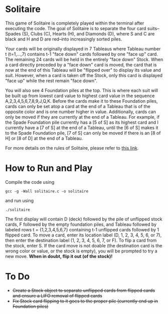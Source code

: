 # Solitaire

This game of Solitaire is completely played within the terminal after executing the code. The goal of Solitaire is to separate the four card suits–Spades (S), Clubs (C), Hearts (H), and Diamonds (D), where S and C are black and H and D are red–into increasingly sorted piles. 

Your cards will be originally displayed in 7 Tableaus where Tableau number t (t=1,...,7) contains t-1 "face down" cards followed by one "face up" card. The remaining 24 cards will be held in the entirely "face down" Stock. When a card directly preceded by a "face down" card is moved, the card that is now at the end of this Tableau will be "flipped over" to display its value and suit. However, when a card is taken off the Stock, only this card is displayed "face up" while the rest remain "face down".

You will also see 4 Foundation piles at the top. This is where each suit will be built up from lowest card value to highest card value in the sequence A,2,3,4,5,6,7,8,9,J,Q,K. Before the cards make it to these Foundation piles, cards can only be set atop a card at the end of a Tableau that is of the opposite color and is one number higher in value. Additionally, cards can only be moved if they are currently at the end of a Tableau. For example, if the Spade Foundation pile currently has a [5 of S] as its highest card and I currently have a [7 of S] at the end of a Tableau, until the [6 of S] makes it to the Spade Foundation pile, [7 of S] can only be moved if there is an [8 of H] or [8 of D] at the end of a Tableau.

For more details on the rules of Solitaire, please refer to [this link](https://bicyclecards.com/how-to-play/solitaire).

# How to Run and Play

Compile the code using
```
gcc -g -Wall solitaire.c -o solitaire
```
and run using
```
./solitaire
```
The first display will contain D (deck) followed by the pile of unflipped stock cards, F followed by the empty foundation piles, and Tableau followed by labeled rows t = {1,2,3,4,5,6,7} containing t-1 unflipped cards followed by 1 flipped card.
To move a card, enter its location label (D, 1, 2, 3, 4, 5, 6, or 7), then enter the destination label (1, 2, 3, 4, 5, 6, 7, or F). To flip a card from the stock, enter S. If the card move is not doable (the destination card is the wrong color or value, or the stock is empty), you will be prompted to try a new move. **When in doubt, flip it out (of the stock)!**

# To Do
- ~~Create a Stock object to separate unflipped cards from flipped cards and ensure a LIFO removal of flipped cards~~
- ~~Fix Stock card flipping to it goes to the proper pile (currently end up in Foundation piles)~~
